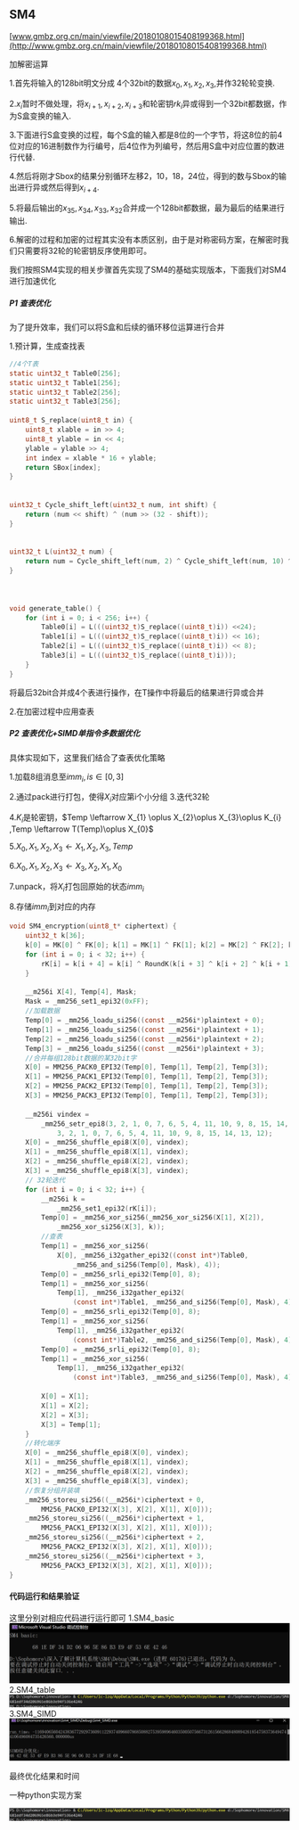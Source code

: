 ## SM4

[www.gmbz.org.cn/main/viewfile/20180108015408199368.html](http://www.gmbz.org.cn/main/viewfile/20180108015408199368.html)

加解密运算

1.首先将输入的128bit明文分成 4个32bit的数据$x_{0},x_{1},x_{2},x_{3}$,并作32轮轮变换.

2.$x_{i}$暂时不做处理，将$x_{i+1},x_{i+2},x_{i+3}$和轮密钥$rk_{i}$异或得到一个32bit都数据，作为S盒变换的输入.

3.下面进行S盒变换的过程，每个S盒的输入都是8位的一个字节，将这8位的前4位对应的16进制数作为行编号，后4位作为列编号，然后用S盒中对应位置的数进行代替.

4.然后将刚才Sbox的结果分别循环左移2，10，18，24位，得到的数与Sbox的输出进行异或然后得到$x_{i+4}$.

5.将最后输出的$x_{35},x_{34},x_{33},x_{32}$合并成一个128bit都数据，最为最后的结果进行输出.

6.解密的过程和加密的过程其实没有本质区别，由于是对称密码方案，在解密时我们只需要将32轮的轮密钥反序使用即可。


我们按照SM4实现的相关步骤首先实现了SM4的基础实现版本，下面我们对SM4进行加速优化



##### P1 查表优化

为了提升效率，我们可以将S盒和后续的循环移位运算进行合并

1.预计算，生成查找表

```c
//4个T表
static uint32_t Table0[256];
static uint32_t Table1[256];
static uint32_t Table2[256];
static uint32_t Table3[256];

uint8_t S_replace(uint8_t in) {
    uint8_t xlable = in >> 4;
    uint8_t ylable = in << 4;
    ylable = ylable >> 4;
    int index = xlable * 16 + ylable;
    return SBox[index];
}


uint32_t Cycle_shift_left(uint32_t num, int shift) {
    return (num << shift) ^ (num >> (32 - shift));
}


uint32_t L(uint32_t num) {
    return num = Cycle_shift_left(num, 2) ^ Cycle_shift_left(num, 10) ^ Cycle_shift_left(num, 18) ^ Cycle_shift_left(num, 24)^num;
}



void generate_table() {
    for (int i = 0; i < 256; i++) {
        Table0[i] = L(((uint32_t)S_replace((uint8_t)i)) <<24);
        Table1[i] = L(((uint32_t)S_replace((uint8_t)i)) << 16);
        Table2[i] = L(((uint32_t)S_replace((uint8_t)i)) << 8);
        Table3[i] = L(((uint32_t)S_replace((uint8_t)i)));
    }
}
```

将最后32bit合并成4个表进行操作，在T操作中将最后的结果进行异或合并

2.在加密过程中应用查表

##### P2 查表优化+SIMD单指令多数据优化

具体实现如下，这里我们结合了查表优化策略

1.加载8组消息至$imm_{i},is \in [0,3]$

2.通过pack进行打包，使得$X_{i}$对应第i个小分组
3.迭代32轮

4.$K_{i}$是轮密钥，$Temp \leftarrow X_{1} \oplus X_{2}\oplus X_{3}\oplus K_{i} $,$Temp \leftarrow T(Temp)\oplus X_{0}$

5.$X_{0},X_{1},X_{2},X_{3}\leftarrow X_{1},X_{2},X_{3},Temp$

6.$X_{0},X_{1},X_{2},X_{3} \leftarrow  X_{3},X_{2},X_{1},X_{0}$

7.unpack，将$X_{i}$打包回原始的状态$imm_{i}$

8.存储$imm_{i}$到对应的内存

```c
void SM4_encryption(uint8_t* ciphertext) {
    uint32_t k[36];
    k[0] = MK[0] ^ FK[0]; k[1] = MK[1] ^ FK[1]; k[2] = MK[2] ^ FK[2]; k[3] = MK[3] ^ FK[3];
    for (int i = 0; i < 32; i++) {
        rK[i] = k[i + 4] = k[i] ^ RoundK(k[i + 3] ^ k[i + 2] ^ k[i + 1] ^ CK[i]);
    }
    
    __m256i X[4], Temp[4], Mask;
    Mask = _mm256_set1_epi32(0xFF);
    //加载数据
    Temp[0] = _mm256_loadu_si256((const __m256i*)plaintext + 0);
    Temp[1] = _mm256_loadu_si256((const __m256i*)plaintext + 1);
    Temp[2] = _mm256_loadu_si256((const __m256i*)plaintext + 2);
    Temp[3] = _mm256_loadu_si256((const __m256i*)plaintext + 3);
    //合并每组128bit数据的某32bit字
    X[0] = MM256_PACK0_EPI32(Temp[0], Temp[1], Temp[2], Temp[3]);
    X[1] = MM256_PACK1_EPI32(Temp[0], Temp[1], Temp[2], Temp[3]);
    X[2] = MM256_PACK2_EPI32(Temp[0], Temp[1], Temp[2], Temp[3]);
    X[3] = MM256_PACK3_EPI32(Temp[0], Temp[1], Temp[2], Temp[3]);

    __m256i vindex =
        _mm256_setr_epi8(3, 2, 1, 0, 7, 6, 5, 4, 11, 10, 9, 8, 15, 14, 13, 12,
            3, 2, 1, 0, 7, 6, 5, 4, 11, 10, 9, 8, 15, 14, 13, 12);
    X[0] = _mm256_shuffle_epi8(X[0], vindex);
    X[1] = _mm256_shuffle_epi8(X[1], vindex);
    X[2] = _mm256_shuffle_epi8(X[2], vindex);
    X[3] = _mm256_shuffle_epi8(X[3], vindex);
    // 32轮迭代
    for (int i = 0; i < 32; i++) {
        __m256i k =
            _mm256_set1_epi32(rK[i]);
        Temp[0] = _mm256_xor_si256(_mm256_xor_si256(X[1], X[2]),
            _mm256_xor_si256(X[3], k));
        //查表
        Temp[1] = _mm256_xor_si256(
            X[0], _mm256_i32gather_epi32((const int*)Table0,
                _mm256_and_si256(Temp[0], Mask), 4));
        Temp[0] = _mm256_srli_epi32(Temp[0], 8);
        Temp[1] = _mm256_xor_si256(
            Temp[1], _mm256_i32gather_epi32(
                (const int*)Table1, _mm256_and_si256(Temp[0], Mask), 4));
        Temp[0] = _mm256_srli_epi32(Temp[0], 8);
        Temp[1] = _mm256_xor_si256(
            Temp[1], _mm256_i32gather_epi32(
                (const int*)Table2, _mm256_and_si256(Temp[0], Mask), 4));
        Temp[0] = _mm256_srli_epi32(Temp[0], 8);
        Temp[1] = _mm256_xor_si256(
            Temp[1], _mm256_i32gather_epi32(
                (const int*)Table3, _mm256_and_si256(Temp[0], Mask), 4));

        X[0] = X[1];
        X[1] = X[2];
        X[2] = X[3];
        X[3] = Temp[1];
    }
    //转化端序
    X[0] = _mm256_shuffle_epi8(X[0], vindex);
    X[1] = _mm256_shuffle_epi8(X[1], vindex);
    X[2] = _mm256_shuffle_epi8(X[2], vindex);
    X[3] = _mm256_shuffle_epi8(X[3], vindex);
    //恢复分组并装填
    _mm256_storeu_si256((__m256i*)ciphertext + 0,
        MM256_PACK0_EPI32(X[3], X[2], X[1], X[0]));
    _mm256_storeu_si256((__m256i*)ciphertext + 1,
        MM256_PACK1_EPI32(X[3], X[2], X[1], X[0]));
    _mm256_storeu_si256((__m256i*)ciphertext + 2,
        MM256_PACK2_EPI32(X[3], X[2], X[1], X[0]));
    _mm256_storeu_si256((__m256i*)ciphertext + 3,
        MM256_PACK3_EPI32(X[3], X[2], X[1], X[0]));
}

```

#### 代码运行和结果验证

这里分别对相应代码进行运行即可
1.SM4_basic
![image-20220730143943862](https://github.com/sdu-lzq/Innovation-practice-homework/blob/main/image/image-20220730143943862.png)
2.SM4_table
![image-20220730145131205](https://github.com/sdu-lzq/Innovation-practice-homework/blob/main/image/image-20220730145608565.png)
3.SM4_SIMD
![image-20220730145117591](https://github.com/sdu-lzq/Innovation-practice-homework/blob/main/image/image-20220730145117591.png)

最终优化结果和时间

一种python实现方案

![image-20220730145608565](https://github.com/sdu-lzq/Innovation-practice-homework/blob/main/image/image-20220730145608565.png)
